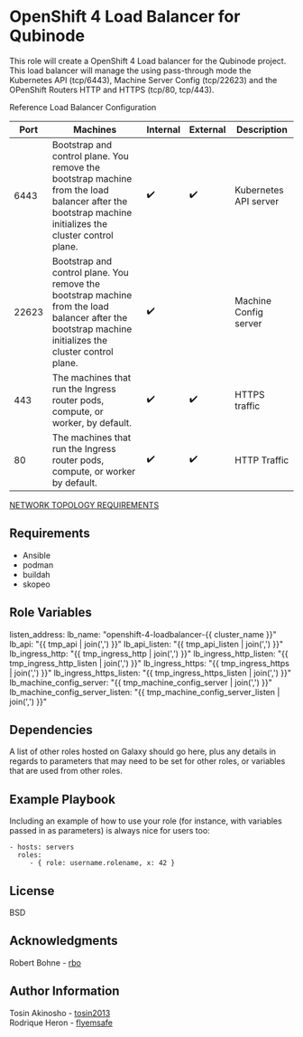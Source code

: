 OpenShift 4 Load Balancer for Qubinode
=========

This role will create a OpenShift 4 Load balancer for the Qubinode project.
This load balancer will manage the using pass-through mode the Kubernetes API (tcp/6443), Machine Server Config (tcp/22623) and the OPenShift Routers HTTP and HTTPS (tcp/80, tcp/443).

Reference Load Balancer Configuration  

| Port | Machines  | Internal  | External  | Description |  
|------|-----------|-----------|-----------|-------------|
| 6443 | Bootstrap and control plane. You remove the bootstrap machine from the load balancer after the bootstrap machine initializes the cluster control plane. |  :heavy_check_mark:  |   :heavy_check_mark: |  Kubernetes API server |  
| 22623 |  Bootstrap and control plane. You remove the bootstrap machine from the load balancer after the bootstrap machine initializes the cluster control plane. |   :heavy_check_mark: |   |  Machine Config server |
| 443 | The machines that run the Ingress router pods, compute, or worker, by default.  |  :heavy_check_mark:  | :heavy_check_mark:  | HTTPS traffic |   
| 80  | The machines that run the Ingress router pods, compute, or worker by default.  | :heavy_check_mark: | :heavy_check_mark:  | HTTP Traffic |  



[NETWORK TOPOLOGY REQUIREMENTS](https://docs.openshift.com/container-platform/4.2/installing/installing_bare_metal/installing-bare-metal.html#installation-network-user-infra_installing-bare-metal)  

Requirements
------------  
- Ansible
- podman
- buildah
- skopeo

Role Variables
--------------

listen_address:
lb_name: "openshift-4-loadbalancer-{{ cluster_name }}"
lb_api: "{{ tmp_api | join(',') }}"
lb_api_listen: "{{ tmp_api_listen | join(',') }}"
lb_ingress_http: "{{ tmp_ingress_http | join(',') }}"
lb_ingress_http_listen: "{{ tmp_ingress_http_listen | join(',') }}"
lb_ingress_https: "{{ tmp_ingress_https | join(',') }}"
lb_ingress_https_listen: "{{ tmp_ingress_https_listen | join(',') }}"
lb_machine_config_server: "{{ tmp_machine_config_server | join(',') }}"
lb_machine_config_server_listen: "{{ tmp_machine_config_server_listen | join(',') }}"

Dependencies
------------

A list of other roles hosted on Galaxy should go here, plus any details in regards to parameters that may need to be set for other roles, or variables that are used from other roles.

Example Playbook
----------------

Including an example of how to use your role (for instance, with variables passed in as parameters) is always nice for users too:

    - hosts: servers
      roles:
         - { role: username.rolename, x: 42 }

License
-------

BSD


Acknowledgments
------------------
Robert Bohne - [rbo](https://github.com/rbo)

Author Information
------------------

Tosin Akinosho - [tosin2013](https://github.com/tosin2013)  
Rodrique Heron - [flyemsafe](https://github.com/flyemsafe)
